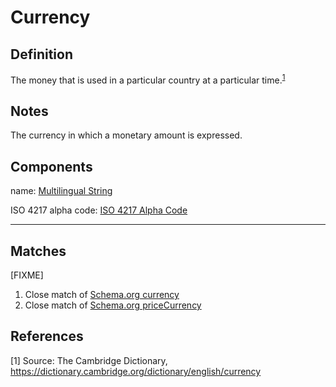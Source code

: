 # Currency

## Definition
The money that is used in a particular country at a particular time.<sup>[1](#fn1)</sup>

## Notes
The currency in which a monetary amount is expressed.

## Components
name: [Multilingual String](../datatypes/Multilingual_String.md)

ISO 4217 alpha code: [ISO 4217 Alpha Code](../datatypes/ISO_4217_Alpha_Code.md)

---

## Matches
[FIXME]
1. Close match of [Schema.org currency](https://schema.org/currency)
2. Close match of [Schema.org priceCurrency](https://schema.org/priceCurrency)

## References
<a name="fn1">\[1\]</a> Source: The Cambridge Dictionary, https://dictionary.cambridge.org/dictionary/english/currency
